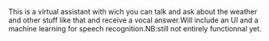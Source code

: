 This is a virtual assistant with wich you can talk and ask about the weather and other stuff like that and receive a vocal answer.Will include an UI and a machine learning for speech recognition.NB:still not entirely functionnal yet.
